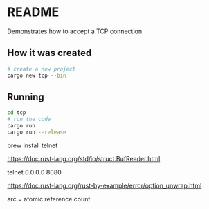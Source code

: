 # README
Demonstrates how to accept a TCP connection

## How it was created 
```sh
# create a new project
cargo new tcp --bin           
```

## Running
```sh
cd tcp
# run the code
cargo run
cargo run --release    
```



brew install telnet    

https://doc.rust-lang.org/std/io/struct.BufReader.html



telnet 0.0.0.0 8080                

https://doc.rust-lang.org/rust-by-example/error/option_unwrap.html

arc = atomic reference count